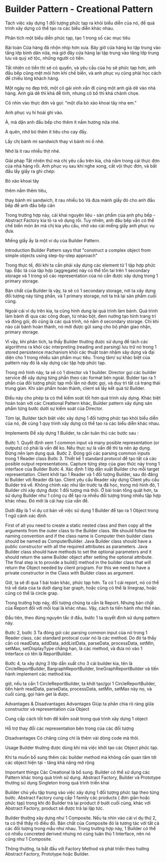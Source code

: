 # Builder Pattern - Creational Pattern
Tách việc xây dựng 1 đối tượng phức tạp ra khỏi biểu diễn của nó, để quá trình xây dựng có thể tạo ra các biểu diễn khác nhau.

Phân tích một biểu diễn phức tạp, tạo 1 trong số các mục tiêu

Bài toán
Cửa hàng đã nhộn nhịp hơn xưa. Bây giờ cửa hàng ko tập trung vào tầng lớp bình dân nữa, mà giờ đây cửa hàng lại tập trung vào tâng lớp trung lưu và quý xờ tộc, những người có tiền.

Tất nhiên có tiền thì sẽ có quyền, và yêu cầu của họ sẽ phức tạp hơn, anh đầu bếp cũng mệt mỏi hơn khi chế biến, và anh phục vụ cũng phải học cách để chiều lòng khách hàng.

Một ngày nọ đẹp trời, một cô gái xinh xắn đi cùng một anh già dê vào nhà hàng. Anh già dê thì khá dễ tính, nhưng cô bồ thì khá chảnh chọe.

Cô nhìn vào thực đơn và gọi: "một dĩa bò xào khoai tây nha em."

Anh phục vụ hí hoái ghi vào.

À, mà dặn anh đầu bếp cho thêm ít nấm hương nữa nhé.

À quên, nhớ bỏ thêm ít tiêu cho cay đấy.

Lấy chị bánh mì sandwich thay vì bánh mì ổ nhé.

Nhớ là ít rau nhiều thịt nhé.

Giải pháp
Tất nhiên thứ mà chị yêu cầu trên kia, chả nằm trong cái thực đơn của nhà hàng rồi. Anh phục vụ sau khi nghe xong, cất vội thực đơn, và bắt đầu lấy giấy ra ghi chép:

Bò xào khoai tây

thêm nấm
thêm tiêu,

thay bánh mì sandwich,
it rau nhiều bò
Và đưa mảnh giấy đó cho anh đầu bếp để anh đầu bếp căn

Trong trường hợp này, cái khai nguyên liệu - sản phẩm của anh phụ bếp - Abstract Factory kia tỏ ra vô dụng rồi. Tuy nhiên, anh đầu bếp vẫn có thể chế biến món ăn mà chị kia yêu cầu, nhờ vào cái miếng giấy anh phục vụ đưa.

Miếng giấy ấy là một ví dụ của Builder Pattern.

Introduction
Builder Pattern says that "construct a complex object from simple objects using step-by-step approach"

Trong thực tế, đôi khi ta cần phải xây dựng các element từ 1 tập hợp phức tạp. Đặc tả của tập hợp (aggregate) này có thể tồn tai trên 1 secondary storage và 1 trong số các representation của nó cần được xây dựng trong 1 primary storage.

Bản chất của Builder là vậy, ta sẽ có 1 secondary storage, nơi ta xây dựng đối tượng này từng phần, và 1 primary storage, nơi ta trả lại sản phẩm cuối cùng.

Ngoài cái ví dụ trên kia, ta cũng hình dung lại quá trình làm bánh. Quá trình làm bánh đi qua các công đoạn, từ nhào bột, đem nướng tạo hình trang trí và đóng gói, đó cũng là các quá trình, nó nằm ở secondary storage. Chỉ khi nào cái bánh hoàn thành, nó mới được gửi sang cho bộ phận giao nhận, primary storage.

Vì vậy, khi phân tích, ta thấy Builder thường được sử dụng để tách các algorithms ra khỏi các interpreting (reading and parsing) lưu trữ nó trong 1 stored persistence machanism khỏi các thuật toán nhằm xây dựng và đại diện cho 1 trong nhiều sản phẩm mục tiêu. Trong tâm/ sự khác biệt của pattern này đó là xây dựng các tập hợp phức tạp.

Trong mô hình này, ta sẽ có 1 director và 1 builder. Director gọi các builder service để xây dựng từng phần theo các format bên ngoài. Bulder tạo ra 1 phần của đối tượng phức tạp mỗi lần nó được gọi, và duy trì tất cả trạng thái trung gian. Khi sản phẩm hoàn thành, client sẽ lấy kết quả từ Builder.

Điều này cho phép ta có thể kiểm soát tốt hơn quá trình xây dựng. Khác biệt hoàn toàn với các Creational Pattern khác, Builder pattern xây dựng sản phẩm từng bước dưới sự kiểm soát của Director.

Tóm lại, Builder tách biệt việc xây dựng 1 đối tượng phức tạo khỏi biểu diễn của nó, đẻ cùng 1 quy trình xây dựng có thể tạo ra các biểu diễn khác nhau.

Implements
Để xây dựng 1 Builder, ta cần tuân thủ các bước sau :

Bước 1. Quyết định xem 1 common input và many posible representation (or outputs) có phải là vấn đề ko. Nếu thực sự là vấn đề thì ta nên áp dụng. Đừng nên lạm dụng quá.
Bước 2. Đóng gói các parsing common inputs trong 1 Reader class
Bước 3. Thiết kế 1 standard protocol để tạo tất cả các posible output representations. Capture từng step của giao thức này trong 1 interface của Builder
Bước 4. Xác định 1 lớp dẫn xuất Builder cho mỗi target representation.
Client khởi tạo 1 Reader và 1 đối tượng Builder, sau đó đăng kí Builder với Reader đã tạo.
Client yêu cầu Reader xây dựng
Client yêu cầu Builder trả về.
Không chính xác như lần trước ta đã học, trong mô hình đó, 1 Builder chỉ xây dựng được 1 đối tượng mà thôi. Ở bài toán tổng quát hơn, ta sử dụng Builder như 1 công cụ để tạo ra nhiều đối tượng trong nhiều tập hợp khác nhau. Đó mới là cái hay của vấn đề.

Dưới đây là 1 ví dụ cơ bản về việc sử dụng 1 Builder để tạo ra 1 Object trong 1 ngữ cảnh xác định.

First of all you need to create a static nested class and then copy all the arguments from the outer class to the Builder class. We should follow the naming convention and if the class name is Computer then builder class should be named as ComputerBuilder.
Java Builder class should have a public constructor with all the required attributes as parameters.
Java Builder class should have methods to set the optional parameters and it should return the same Builder object after setting the optional attribute.
The final step is to provide a build() method in the builder class that will return the Object needed by client program. For this we need to have a private constructor in the Class with Builder class as argument.

Giờ, ta sẽ đi qua 1 bài toán khác, phức tạp hơn. Ta có 1 cái report, nó có thể trả về data của ta dưới dạng bar graph, hoặc cũng có thể là linegrap, hoặc cũng có thể là circle grap.

Trong trường hợp này, đối tượng chúng ta cần là Report. Nhưng bản chất của Report đối với mỗi loại là khác nhau. Vậy, cách ta tiến hành như thế nào.

Đầu tiên, theo đúng nguyên tắc ở đầu, bước 1 ta quyết định sử dụng pattern này.

Bước 2, bước 3 Ta đóng gói các parsing common input của nó trong 1 Reader class, các standard protocal cuiar nó là các method. Do đó ta thấy cần có readData, addData, addListData, parseData, processData, setMin, setMax, setDisplayType chẳng hạn, là các method, và đưa nó vào 1 Interface có tên là ReportBuilder.

Bước 4, ta xây dựng 3 lớp dẫn xuất cho 3 cái builder kia, tên là CircleReportBuilder, BargraphReportBuilder, lineGraphReportBuilder và tiến hành implement các method kia.

giờ, nếu ta cần 1 CircleReportBuilder, ta khởi tạo/gọi 1 CircleReportBuilder, tiến hành readData, parseData, processData, setMin, setMax này nọ, và cuối cùng, gọi hàm get là được.

Advantages & Disadvantages
Advantages
Giúp ta phân chia rõ ràng giữa constructor và representation của Object

Cung cấp cách tốt hơn để kiểm soát trong quá trình xây dựng 1 object

Hỗ trợ thay đổi các representation bên trong của các đối tượng

Disadvantages
Có chăng cũng chỉ là thêm vài dòng code mà thôi.

Usage
Builder thường được dùng khi mà việc khởi tạo các Object phức tạp.

Khi ta muốn bổ sung thêm các builder method mà không cần quan tâm tới các object hiện tại - tăng khả năng mở rộng

Important things
Các Creational là bổ sung. Builder có thể sử dụng các Pattern khác trong quá trình sử dụng. Abstract Factory, Builder và Prototype thường sử dụng Singleton trong quá trình triển khai

Builder chủ yếu tập trung vào việc xây dựng 1 đối tượng phức tạp theo từng bước. Abstract Factory cung cấp 1 family các products ( đơn giản hoặc phức tạp) trong khi đó Builder trả lại product ở bưới cuối cùng, khác với Abstract Factory, product sẽ được trả lại lập tức.

Builder thường xây dựng như 1 Composite. Nếu ta nhìn vào cái ví dụ thứ 2, ta có thể thấy rõ điều đó. Bản chất của Composite đó là tương tác với tất cả các đối tượng trong mẫu như nhau. Trong trường hợp này, 1 Builder có thể có nhiều concreted derived nhưng nó cùng tuân thủ 1 Interface, nên nó cũng như 1 Composite.

Thông thường, ta bắt đầu với Factory Method và phát triển theo hướng Abstract Factory, Prototype hoặc Builder.
